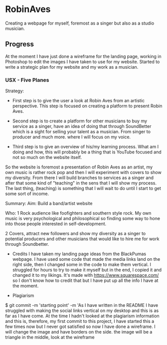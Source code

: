 # RobinAves

Creating a webpage for myself, foremost as a singer but also as a studio musician.

## Progress
At the moment I have just done a wireframe for the landing page, working in Photoshop to edit the images I have taken to use for my website.
Started to write a strategic plan for my website and my work as a musician.

### USX - Five Planes
Strategy:
* First step is to give the user a look at Robin Aves from an artistic perspective. This step is focused on creating a platform to present Robin Aves.

* Second step is to create a platform for other musicians to buy my service as a singer, have an idea of doing that through SoundBetter which is a sight for selling your talent as a musician. From singer to producer and much more. where I will focus on my voice. 

* Third step is to give an overview of his/my learning process. What am I doing and how, this will probably be a thing that is YouTube focused and not so much on the website itself.


So the website is foremost a presentation of Robin Aves as an artist, my own music is rather rock pop and then I will experiment with covers to show my diversity. From there I will build branches to services as a singer and after that some kind of "teaching" in the sens that I will show my process. The last thing, (teaching) is something that I will wait to do until I start to get some sort of income.

Summary:
Aim:
Build a band/artist website

Who:
1 Rock audience like foofighters and southern style rock.
My own music is very psychological and philosophical so finding some way to hone into those people interested in self-development.

2 Covers, attract new followers and show my diversity as a singer to potential producers and other musicians that would like to hire me for work through Soundbetter.

* Credits
I have taken my landing page ideas from the BlackPumas webpage.
I have used some code that made the media links land on the right side, then I changed some in the code to make them vertical.
I struggled for hours to try to make it myself but in the end, I copied it and changed it to my likings.
It's made with https://www.squarespace.com/ so I don't know how to credit that but I have put up all the info I have at the moment.

* Plagiarism

$ git commit -m 'starting point' -m 'As I have written in the README I have struggled with making the social links vertical on my desktop and this is as far as I have come. At the time I hadn't looked at the plagiarism information and this is, therefore, my first commit to this project, I have started this a few times now but I never got satisfied so now I have done a wireframe. I will change the image and have borders on the side. the image will be a triangle in the middle, look at the wireframe
